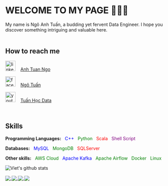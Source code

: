 # WELCOME TO MY PAGE 👋👋👋
My name is Ngô Anh Tuấn, a budding yet fervent Data Engineer. I hope you discover something intriguing and valuable here.
<br>
<br>

## How to reach me
<p>
  <p>
    <img width="32" height="32" src="https://img.icons8.com/fluency/32/linkedin.png" alt="linkedin"/>
    <span">&nbsp;&nbsp;</span>
    <a href="https://www.linkedin.com/in/anh-tuan-ngo-4bab102a3/" target="_blank">Anh Tuan Ngo</a>
  </p>
  
  <p>
    <img width="32" height="32" src="https://img.icons8.com/dusk/32/facebook-new--v2.png" alt="facebook-new--v2"/>
    <span">&nbsp;&nbsp;</span>
    <a href="https://www.facebook.com/ngoanhtuan1101/" alt="Facebook">Ngô Tuấn</a>
  <p>
  
  <p>
    <img width="32" height="32" src="https://img.icons8.com/doodle/32/youtube-play--v2.png" alt="youtube-play--v2"/>
    <span">&nbsp;&nbsp;</span>
    <a href="https://www.youtube.com/@tuanit03" alt="Youtube channel" target="_blank">Tuấn Học Data</a>
  <p>
</p>
<br>

## Skills
<p>
    <strong>Programming Languages:</strong>
    <span>&nbsp;</span>
    <span style="color:blue">C++</span> 
    <span>&nbsp;</span>
    <span style="color:green">Python</span> 
    <span>&nbsp;</span>
    <span style="color:red">Scala</span> 
    <span>&nbsp;</span>
    <span style="color:purple">Shell Script</span>
</p>
<p>
    <strong>Databases:</strong>
    <span>&nbsp;</span>
    <span style="color:blue">MySQL</span> 
    <span>&nbsp;</span>
    <span style="color:green">MongoDB</span> 
    <span>&nbsp;</span>
    <span style="color:red">SQLServer</span> 
</p>
<p>
    <strong>Other skills:</strong>
    <span>&nbsp;</span>
    <span style="color:green">AWS Cloud</span> 
    <span>&nbsp;</span>
    <span style="color:blue">Apache Kafka</span> 
    <span>&nbsp;</span>
    <span style="color:green">Apache Airflow</span>
    <span>&nbsp;</span>
    <span style="color:green">Docker</span>
    <span>&nbsp;</span>
    <span style="color:green">Linux</span>
</p>

![Viet's github stats](https://github-readme-stats-git-masterrstaa-rickstaa.vercel.app/api?username=uvipen&show_icons=true&theme=tokyonight&hide=contribs,prs,issues)

<a href="https://github.com/uvipen/QuickDraw/">
  <!-- Change the `github-readme-stats.anuraghazra1.vercel.app` to `github-readme-stats.vercel.app`  -->
  <img align="center" src="https://github-readme-stats.anuraghazra1.vercel.app/api/pin/?username=uvipen&repo=QuickDraw&theme=radical" />
</a>    
<a href="https://github.com/uvipen/ASCII-generator/">
  <!-- Change the `github-readme-stats.anuraghazra1.vercel.app` to `github-readme-stats.vercel.app`  -->
  <img align="center" src="https://github-readme-stats.anuraghazra1.vercel.app/api/pin/?username=uvipen&repo=ASCII-generator&theme=merko" />
</a>

<a href="https://github.com/uvipen/Super-mario-bros-A3C-pytorch/">
  <!-- Change the `github-readme-stats.anuraghazra1.vercel.app` to `github-readme-stats.vercel.app`  -->
  <img align="center" src="https://github-readme-stats.anuraghazra1.vercel.app/api/pin/?username=uvipen&repo=Super-mario-bros-A3C-pytorch&theme=gruvbox" />
</a>    
<a href="https://github.com/uvipen/Super-mario-bros-PPO-pytorch/">
  <!-- Change the `github-readme-stats.anuraghazra1.vercel.app` to `github-readme-stats.vercel.app`  -->
  <img align="center" src="https://github-readme-stats.anuraghazra1.vercel.app/api/pin/?username=uvipen&repo=Super-mario-bros-PPO-pytorch&theme=dark" />
</a>
